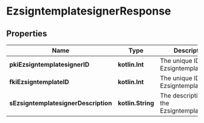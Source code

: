 
# EzsigntemplatesignerResponse

## Properties
Name | Type | Description | Notes
------------ | ------------- | ------------- | -------------
**pkiEzsigntemplatesignerID** | **kotlin.Int** | The unique ID of the Ezsigntemplatesigner | 
**fkiEzsigntemplateID** | **kotlin.Int** | The unique ID of the Ezsigntemplate | 
**sEzsigntemplatesignerDescription** | **kotlin.String** | The description of the Ezsigntemplatesigner | 



